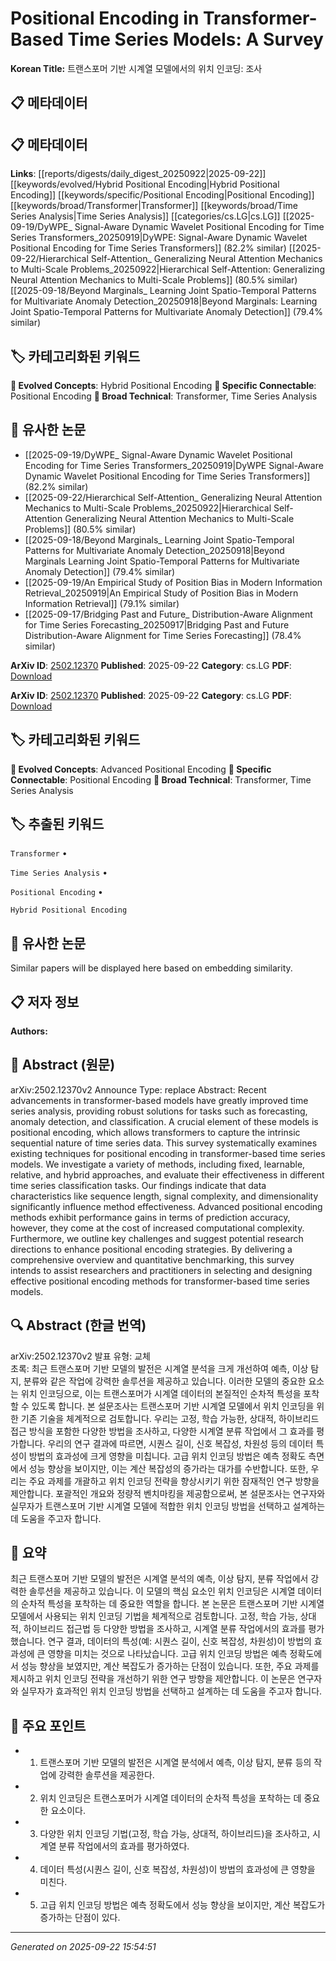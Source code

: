 # Positional Encoding in Transformer-Based Time Series Models: A Survey

**Korean Title:** 트랜스포머 기반 시계열 모델에서의 위치 인코딩: 조사

## 📋 메타데이터

## 📋 메타데이터

**Links**: [[reports/digests/daily_digest_20250922|2025-09-22]] [[keywords/evolved/Hybrid Positional Encoding|Hybrid Positional Encoding]] [[keywords/specific/Positional Encoding|Positional Encoding]] [[keywords/broad/Transformer|Transformer]] [[keywords/broad/Time Series Analysis|Time Series Analysis]] [[categories/cs.LG|cs.LG]] [[2025-09-19/DyWPE_ Signal-Aware Dynamic Wavelet Positional Encoding for Time Series Transformers_20250919|DyWPE: Signal-Aware Dynamic Wavelet Positional Encoding for Time Series Transformers]] (82.2% similar) [[2025-09-22/Hierarchical Self-Attention_ Generalizing Neural Attention Mechanics to Multi-Scale Problems_20250922|Hierarchical Self-Attention: Generalizing Neural Attention Mechanics to Multi-Scale Problems]] (80.5% similar) [[2025-09-18/Beyond Marginals_ Learning Joint Spatio-Temporal Patterns for Multivariate Anomaly Detection_20250918|Beyond Marginals: Learning Joint Spatio-Temporal Patterns for Multivariate Anomaly Detection]] (79.4% similar)

## 🏷️ 카테고리화된 키워드
**🚀 Evolved Concepts**: Hybrid Positional Encoding
**🔗 Specific Connectable**: Positional Encoding
**🔬 Broad Technical**: Transformer, Time Series Analysis
## 🔗 유사한 논문
- [[2025-09-19/DyWPE_ Signal-Aware Dynamic Wavelet Positional Encoding for Time Series Transformers_20250919|DyWPE Signal-Aware Dynamic Wavelet Positional Encoding for Time Series Transformers]] (82.2% similar)
- [[2025-09-22/Hierarchical Self-Attention_ Generalizing Neural Attention Mechanics to Multi-Scale Problems_20250922|Hierarchical Self-Attention Generalizing Neural Attention Mechanics to Multi-Scale Problems]] (80.5% similar)
- [[2025-09-18/Beyond Marginals_ Learning Joint Spatio-Temporal Patterns for Multivariate Anomaly Detection_20250918|Beyond Marginals Learning Joint Spatio-Temporal Patterns for Multivariate Anomaly Detection]] (79.4% similar)
- [[2025-09-19/An Empirical Study of Position Bias in Modern Information Retrieval_20250919|An Empirical Study of Position Bias in Modern Information Retrieval]] (79.1% similar)
- [[2025-09-17/Bridging Past and Future_ Distribution-Aware Alignment for Time Series Forecasting_20250917|Bridging Past and Future Distribution-Aware Alignment for Time Series Forecasting]] (78.4% similar)


**ArXiv ID**: [2502.12370](https://arxiv.org/abs/2502.12370)
**Published**: 2025-09-22
**Category**: cs.LG
**PDF**: [Download](https://arxiv.org/pdf/2502.12370.pdf)


**ArXiv ID**: [2502.12370](https://arxiv.org/abs/2502.12370)
**Published**: 2025-09-22
**Category**: cs.LG
**PDF**: [Download](https://arxiv.org/pdf/2502.12370.pdf)

## 🏷️ 카테고리화된 키워드
**🚀 Evolved Concepts**: Advanced Positional Encoding
**🔗 Specific Connectable**: Positional Encoding
**🔬 Broad Technical**: Transformer, Time Series Analysis

## 🏷️ 추출된 키워드



`Transformer` • 

`Time Series Analysis` • 

`Positional Encoding` • 

`Hybrid Positional Encoding`



## 🔗 유사한 논문

Similar papers will be displayed here based on embedding similarity.

## 📋 저자 정보

**Authors:** 

## 📄 Abstract (원문)

arXiv:2502.12370v2 Announce Type: replace 
Abstract: Recent advancements in transformer-based models have greatly improved time series analysis, providing robust solutions for tasks such as forecasting, anomaly detection, and classification. A crucial element of these models is positional encoding, which allows transformers to capture the intrinsic sequential nature of time series data. This survey systematically examines existing techniques for positional encoding in transformer-based time series models. We investigate a variety of methods, including fixed, learnable, relative, and hybrid approaches, and evaluate their effectiveness in different time series classification tasks. Our findings indicate that data characteristics like sequence length, signal complexity, and dimensionality significantly influence method effectiveness. Advanced positional encoding methods exhibit performance gains in terms of prediction accuracy, however, they come at the cost of increased computational complexity. Furthermore, we outline key challenges and suggest potential research directions to enhance positional encoding strategies. By delivering a comprehensive overview and quantitative benchmarking, this survey intends to assist researchers and practitioners in selecting and designing effective positional encoding methods for transformer-based time series models.

## 🔍 Abstract (한글 번역)

arXiv:2502.12370v2 발표 유형: 교체  
초록: 최근 트랜스포머 기반 모델의 발전은 시계열 분석을 크게 개선하여 예측, 이상 탐지, 분류와 같은 작업에 강력한 솔루션을 제공하고 있습니다. 이러한 모델의 중요한 요소는 위치 인코딩으로, 이는 트랜스포머가 시계열 데이터의 본질적인 순차적 특성을 포착할 수 있도록 합니다. 본 설문조사는 트랜스포머 기반 시계열 모델에서 위치 인코딩을 위한 기존 기술을 체계적으로 검토합니다. 우리는 고정, 학습 가능한, 상대적, 하이브리드 접근 방식을 포함한 다양한 방법을 조사하고, 다양한 시계열 분류 작업에서 그 효과를 평가합니다. 우리의 연구 결과에 따르면, 시퀀스 길이, 신호 복잡성, 차원성 등의 데이터 특성이 방법의 효과성에 크게 영향을 미칩니다. 고급 위치 인코딩 방법은 예측 정확도 측면에서 성능 향상을 보이지만, 이는 계산 복잡성의 증가라는 대가를 수반합니다. 또한, 우리는 주요 과제를 개괄하고 위치 인코딩 전략을 향상시키기 위한 잠재적인 연구 방향을 제안합니다. 포괄적인 개요와 정량적 벤치마킹을 제공함으로써, 본 설문조사는 연구자와 실무자가 트랜스포머 기반 시계열 모델에 적합한 위치 인코딩 방법을 선택하고 설계하는 데 도움을 주고자 합니다.

## 📝 요약

최근 트랜스포머 기반 모델의 발전은 시계열 분석의 예측, 이상 탐지, 분류 작업에서 강력한 솔루션을 제공하고 있습니다. 이 모델의 핵심 요소인 위치 인코딩은 시계열 데이터의 순차적 특성을 포착하는 데 중요한 역할을 합니다. 본 논문은 트랜스포머 기반 시계열 모델에서 사용되는 위치 인코딩 기법을 체계적으로 검토합니다. 고정, 학습 가능, 상대적, 하이브리드 접근법 등 다양한 방법을 조사하고, 시계열 분류 작업에서의 효과를 평가했습니다. 연구 결과, 데이터의 특성(예: 시퀀스 길이, 신호 복잡성, 차원성)이 방법의 효과성에 큰 영향을 미치는 것으로 나타났습니다. 고급 위치 인코딩 방법은 예측 정확도에서 성능 향상을 보였지만, 계산 복잡도가 증가하는 단점이 있습니다. 또한, 주요 과제를 제시하고 위치 인코딩 전략을 개선하기 위한 연구 방향을 제안합니다. 이 논문은 연구자와 실무자가 효과적인 위치 인코딩 방법을 선택하고 설계하는 데 도움을 주고자 합니다.

## 🎯 주요 포인트


- 1. 트랜스포머 기반 모델의 발전은 시계열 분석에서 예측, 이상 탐지, 분류 등의 작업에 강력한 솔루션을 제공한다.

- 2. 위치 인코딩은 트랜스포머가 시계열 데이터의 순차적 특성을 포착하는 데 중요한 요소이다.

- 3. 다양한 위치 인코딩 기법(고정, 학습 가능, 상대적, 하이브리드)을 조사하고, 시계열 분류 작업에서의 효과를 평가하였다.

- 4. 데이터 특성(시퀀스 길이, 신호 복잡성, 차원성)이 방법의 효과성에 큰 영향을 미친다.

- 5. 고급 위치 인코딩 방법은 예측 정확도에서 성능 향상을 보이지만, 계산 복잡도가 증가하는 단점이 있다.


---

*Generated on 2025-09-22 15:54:51*